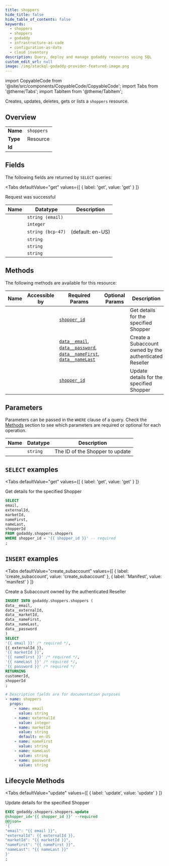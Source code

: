 ```yaml
--- 
title: shoppers
hide_title: false
hide_table_of_contents: false
keywords:
  - shoppers
  - shoppers
  - godaddy
  - infrastructure-as-code
  - configuration-as-data
  - cloud inventory
description: Query, deploy and manage godaddy resources using SQL
custom_edit_url: null
image: /img/stackql-godaddy-provider-featured-image.png
---
```


import CopyableCode from '@site/src/components/CopyableCode/CopyableCode';
import Tabs from '@theme/Tabs';
import TabItem from '@theme/TabItem';

Creates, updates, deletes, gets or lists a <code>shoppers</code> resource.

## Overview
<table><tbody>
<tr><td><b>Name</b></td><td><code>shoppers</code></td></tr>
<tr><td><b>Type</b></td><td>Resource</td></tr>
<tr><td><b>Id</b></td><td><CopyableCode code="godaddy.shoppers.shoppers" /></td></tr>
</tbody></table>

## Fields

The following fields are returned by `SELECT` queries:

<Tabs
    defaultValue="get"
    values={[
        { label: 'get', value: 'get' }
    ]}
>
<TabItem value="get">

Request was successful

<table>
<thead>
    <tr>
    <th>Name</th>
    <th>Datatype</th>
    <th>Description</th>
    </tr>
</thead>
<tbody>
<tr>
    <td><CopyableCode code="email" /></td>
    <td><code>string (email)</code></td>
    <td></td>
</tr>
<tr>
    <td><CopyableCode code="externalId" /></td>
    <td><code>integer</code></td>
    <td></td>
</tr>
<tr>
    <td><CopyableCode code="marketId" /></td>
    <td><code>string (bcp-47)</code></td>
    <td> (default: en-US)</td>
</tr>
<tr>
    <td><CopyableCode code="nameFirst" /></td>
    <td><code>string</code></td>
    <td></td>
</tr>
<tr>
    <td><CopyableCode code="nameLast" /></td>
    <td><code>string</code></td>
    <td></td>
</tr>
<tr>
    <td><CopyableCode code="shopperId" /></td>
    <td><code>string</code></td>
    <td></td>
</tr>
</tbody>
</table>
</TabItem>
</Tabs>

## Methods

The following methods are available for this resource:

<table>
<thead>
    <tr>
    <th>Name</th>
    <th>Accessible by</th>
    <th>Required Params</th>
    <th>Optional Params</th>
    <th>Description</th>
    </tr>
</thead>
<tbody>
<tr>
    <td><a href="#get"><CopyableCode code="get" /></a></td>
    <td><CopyableCode code="select" /></td>
    <td><a href="#parameter-shopper_id"><code>shopper_id</code></a></td>
    <td></td>
    <td>Get details for the specified Shopper</td>
</tr>
<tr>
    <td><a href="#create_subaccount"><CopyableCode code="create_subaccount" /></a></td>
    <td><CopyableCode code="insert" /></td>
    <td><a href="#parameter-data__email"><code>data__email</code></a>, <a href="#parameter-data__password"><code>data__password</code></a>, <a href="#parameter-data__nameFirst"><code>data__nameFirst</code></a>, <a href="#parameter-data__nameLast"><code>data__nameLast</code></a></td>
    <td></td>
    <td>Create a Subaccount owned by the authenticated Reseller</td>
</tr>
<tr>
    <td><a href="#update"><CopyableCode code="update" /></a></td>
    <td><CopyableCode code="exec" /></td>
    <td><a href="#parameter-shopper_id"><code>shopper_id</code></a></td>
    <td></td>
    <td>Update details for the specified Shopper</td>
</tr>
</tbody>
</table>

## Parameters

Parameters can be passed in the `WHERE` clause of a query. Check the [Methods](#methods) section to see which parameters are required or optional for each operation.

<table>
<thead>
    <tr>
    <th>Name</th>
    <th>Datatype</th>
    <th>Description</th>
    </tr>
</thead>
<tbody>
<tr id="parameter-shopper_id">
    <td><CopyableCode code="shopper_id" /></td>
    <td><code>string</code></td>
    <td>The ID of the Shopper to update</td>
</tr>
</tbody>
</table>

## `SELECT` examples

<Tabs
    defaultValue="get"
    values={[
        { label: 'get', value: 'get' }
    ]}
>
<TabItem value="get">

Get details for the specified Shopper

```sql
SELECT
email,
externalId,
marketId,
nameFirst,
nameLast,
shopperId
FROM godaddy.shoppers.shoppers
WHERE shopper_id = '{{ shopper_id }}' -- required
;
```
</TabItem>
</Tabs>


## `INSERT` examples

<Tabs
    defaultValue="create_subaccount"
    values={[
        { label: 'create_subaccount', value: 'create_subaccount' },
        { label: 'Manifest', value: 'manifest' }
    ]}
>
<TabItem value="create_subaccount">

Create a Subaccount owned by the authenticated Reseller

```sql
INSERT INTO godaddy.shoppers.shoppers (
data__email,
data__externalId,
data__marketId,
data__nameFirst,
data__nameLast,
data__password
)
SELECT 
'{{ email }}' /* required */,
{{ externalId }},
'{{ marketId }}',
'{{ nameFirst }}' /* required */,
'{{ nameLast }}' /* required */,
'{{ password }}' /* required */
RETURNING
customerId,
shopperId
;
```
</TabItem>
<TabItem value="manifest">

```yaml
# Description fields are for documentation purposes
- name: shoppers
  props:
    - name: email
      value: string
    - name: externalId
      value: integer
    - name: marketId
      value: string
      default: en-US
    - name: nameFirst
      value: string
    - name: nameLast
      value: string
    - name: password
      value: string
```
</TabItem>
</Tabs>


## Lifecycle Methods

<Tabs
    defaultValue="update"
    values={[
        { label: 'update', value: 'update' }
    ]}
>
<TabItem value="update">

Update details for the specified Shopper

```sql
EXEC godaddy.shoppers.shoppers.update 
@shopper_id='{{ shopper_id }}' --required 
@@json=
'{
"email": "{{ email }}", 
"externalId": {{ externalId }}, 
"marketId": "{{ marketId }}", 
"nameFirst": "{{ nameFirst }}", 
"nameLast": "{{ nameLast }}"
}'
;
```
</TabItem>
</Tabs>
